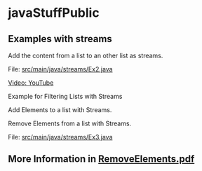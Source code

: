 # javaStuffPublic
## Examples with streams


Add the content from a list to an other list as streams.

File: [src/main/java/streams/Ex2.java](./src/main/java/streams/Ex3.java)

[Video: YouTube](https://youtu.be/csoAf6FuX30)

Example for Filtering Lists with Streams 

Add Elements to a list with Streams.

Remove Elements from a list with Streams.

File: [src/main/java/streams/Ex3.java](./src/main/java/streams/Ex3.java)

## More Information in [RemoveElements.pdf](./RemoveElements.pdf)

